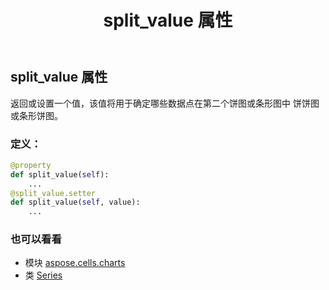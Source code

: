 ﻿---
title: split_value 属性
second_title: Aspose.Cells for Python via .NET API 参考资料
description:
type: docs
weight: 460
url: /zh/python-net/aspose.cells.charts/series/split_value/
is_root: false
---
## split_value 属性

返回或设置一个值，该值将用于确定哪些数据点在第二个饼图或条形图中
饼饼图或条形饼图。
### 定义：
```python
@property
def split_value(self):
    ...
@split_value.setter
def split_value(self, value):
    ...
```

### 也可以看看
* 模块 [aspose.cells.charts](../../)
* 类 [Series](/cells/zh/python-net/aspose.cells.charts/series)
